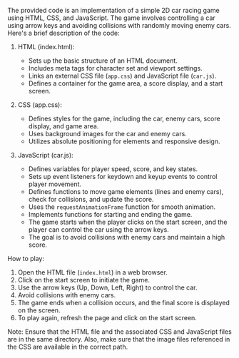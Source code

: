 The provided code is an implementation of a simple 2D car racing game using HTML, CSS, and JavaScript. The game involves controlling a car using arrow keys and avoiding collisions with randomly moving enemy cars. Here's a brief description of the code:

1. HTML (index.html):
   - Sets up the basic structure of an HTML document.
   - Includes meta tags for character set and viewport settings.
   - Links an external CSS file (`app.css`) and JavaScript file (`car.js`).
   - Defines a container for the game area, a score display, and a start screen.

2. CSS (app.css):
   - Defines styles for the game, including the car, enemy cars, score display, and game area.
   - Uses background images for the car and enemy cars.
   - Utilizes absolute positioning for elements and responsive design.

3. JavaScript (car.js):
   - Defines variables for player speed, score, and key states.
   - Sets up event listeners for keydown and keyup events to control player movement.
   - Defines functions to move game elements (lines and enemy cars), check for collisions, and update the score.
   - Uses the `requestAnimationFrame` function for smooth animation.
   - Implements functions for starting and ending the game.
   - The game starts when the player clicks on the start screen, and the player can control the car using the arrow keys.
   - The goal is to avoid collisions with enemy cars and maintain a high score.

How to play:
1. Open the HTML file (`index.html`) in a web browser.
2. Click on the start screen to initiate the game.
3. Use the arrow keys (Up, Down, Left, Right) to control the car.
4. Avoid collisions with enemy cars.
5. The game ends when a collision occurs, and the final score is displayed on the screen.
6. To play again, refresh the page and click on the start screen.

Note: Ensure that the HTML file and the associated CSS and JavaScript files are in the same directory. Also, make sure that the image files referenced in the CSS are available in the correct path.
